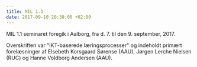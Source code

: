 ```yaml
---
title: MIL 1.1
date: 2017-09-10 20:38:00 +02:00
---
```


MIL 1.1 seminaret foregik i Aalborg, fra d. 7. til den 9. september, 2017.

Overskriften var "IKT-baserede læringsprocesser" og indeholdt primært forelæsninger af Elsebeth Korsgaard Sørense (AAU), Jørgen Lerche Nielsen (RUC) og Hanne Voldborg Andersen (AAU).